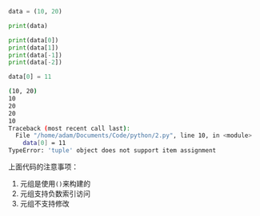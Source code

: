 ```python
data = (10, 20)

print(data)

print(data[0])
print(data[1])
print(data[-1])
print(data[-2])

data[0] = 11
```

```bash
(10, 20)
10
20
20
10
Traceback (most recent call last):
  File "/home/adam/Documents/Code/python/2.py", line 10, in <module>
    data[0] = 11
TypeError: 'tuple' object does not support item assignment
```

上面代码的注意事项：

1. 元组是使用`()`来构建的
2. 元组支持负数索引访问
3. 元组不支持修改